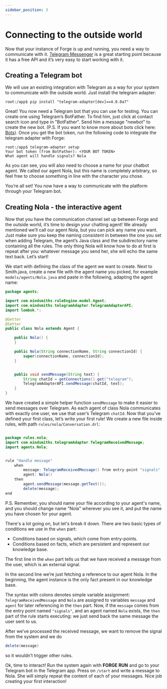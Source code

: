 ```yaml
---
sidebar_position: 3
---
```


# Connecting to the outside world

Now that your instance of Forge is up and running, you need a way to communicate with it.
[Telegram Messenger](https://telegram.org/) is a great starting point because it has a free API and it’s very easy to start working with it.

## Creating a Telegram bot

We will use an existing integration with Telegram as a way for your system to communicate with the outside world. Just install the telegram adapter:

```console
root:/app$ pip install "telegram-adapter[dev]==4.0.0a7"
```

Great! You now need a Telegram bot that you can use for testing. You can create one using Telegram’s BotFather. To find him, just click at contact search icon and type in "BotFather". Send him a message "newbot" to create the new bot. (P.S. If you want to know more about bots click here: [Bots](https://core.telegram.org/bots)). 
Once you get the bot token, run the following code to integrate the telegram adapter with Forge:

```console
root:/app$ telegram-adapter setup
Your bot token (from BotFather): <YOUR BOT TOKEN>
What agent will handle signals? Nola
```

As you can see, you will also need to choose a name for your chatbot agent. We called our agent Nola, but this name is completely arbitrary, so feel free to choose something in line with the character you chose.


You’re all set! You now have a way to communicate with the platform through your Telegram bot.

## Creating Nola - the interactive agent

Now that you have the communication channel set up between Forge and the outside world, it’s time to design your chatting agent!
We already mentioned we’ll call our agent Nola, but you can pick any name you want. Just make sure you keep the naming consistent in between the one you set when adding Telegram, the agent’s Java class and the subdirectory name containing all the rules. The only thing Nola will know how to do at first is repeat after you: whatever message you send her, she will echo the same text back. Let’s start!

We start with defining the class of the agent we want to create. Next to Smith.java, create a new file with the agent name you picked, for example ```models/agents/Nola.java``` and paste in the following, adapting the agent name:


```java title="models/agents/Nola.java"
package agents;

import com.mindsmiths.ruleEngine.model.Agent;
import com.mindsmiths.telegramAdapter.TelegramAdapterAPI;
import lombok.*;

@Getter
@Setter
public class Nola extends Agent {

    public Nola() {
    }

    public Nola(String connectionName, String connectionId) {
        super(connectionName, connectionId);
    }


    public void sendMessage(String text) {
        String chatId = getConnections().get("telegram");
        TelegramAdapterAPI.sendMessage(chatId, text);
    }
}
```

We have created a simple helper function ```sendMessage``` to make it easier to send messages over Telegram. As each agent of class Nola communicates with exactly one user, we use that user’s Telegram ```chatId```.  Now that you’ve defined your first class, let’s write your first rule! We create a new file inside rules, with path ```rules/nola/Conversation.drl```:

```java title="rules/nola/Conversation.drl"

package rules.nola;
import com.mindsmiths.telegramAdapter.TelegramReceivedMessage;
import agents.Nola;


rule "Handle message"
    when
        message: TelegramReceivedMessage() from entry-point "signals"
        agent: Nola()
    then
        agent.sendMessage(message.getText());
        delete(message);
end
```

P.S. Remember, you should name your file according to your agent's name, and you should change name "Nola" wherever you see it, and put the name you have chosen for your agent.

There's a lot going on, but let's break it down. There are two basic types of conditions we use in the ```when``` part:
* Conditions based on signals, which come from entry-points.
* Conditions based on facts, which are persistent and represent our knowledge base.


The first line in the ```when``` part tells us that we have received a message from the user, which is an external signal.


In the second line we’re just fetching a reference to our agent Nola. In the beginning, the agent instance is the only fact present in our knowledge base.

The syntax with colons denotes simple variable assignment: ```TelegramReceivedMessage``` and ``Nola`` are assigned to variables ```message``` and ```agent``` for later referencing in the ```then``` part.  Now, if the ```message``` comes from the entry point named ```"signals"```, and an agent named ```Nola``` exists, the ```then``` part of the rule starts executing: we just send back the same message the user sent to us.


After we’ve processed the received message, we want to remove the signal from the system and we do 
```java
delete(message)
```

so it wouldn’t trigger other rules.

Ok, time to interact! Run the system again with **FORGE RUN** and go to your Telegram bot in the Telegram app. Press on ```/start``` and write a message to Nola. She will simply repeat the content of each of your messages. Nice job creating your first interaction!

